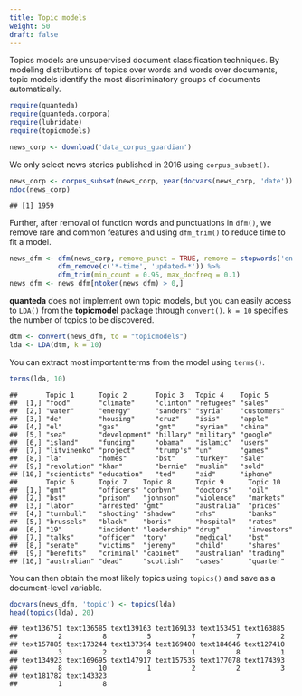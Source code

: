 ```yaml
---
title: Topic models
weight: 50
draft: false
---
```


Topics models are unsupervised document classification techniques. By modeling distributions of topics over words and words over documents, topic models identify the most discriminatory groups of documents automatically. 


```r
require(quanteda)
require(quanteda.corpora)
require(lubridate)
require(topicmodels)
```


```r
news_corp <- download('data_corpus_guardian')
```



We only select news stories published in 2016 using `corpus_subset()`. 


```r
news_corp <- corpus_subset(news_corp, year(docvars(news_corp, 'date')) >= 2016)
ndoc(news_corp)
```

```
## [1] 1959
```

Further, after removal of function words and punctuations in `dfm()`, we remove rare and common features and using `dfm_trim()` to reduce time to fit a model.


```r
news_dfm <- dfm(news_corp, remove_punct = TRUE, remove = stopwords('en')) %>% 
            dfm_remove(c('*-time', 'updated-*')) %>% 
            dfm_trim(min_count = 0.95, max_docfreq = 0.1)
news_dfm <- news_dfm[ntoken(news_dfm) > 0,]
```

**quanteda** does not implement own topic models, but you can easily access to `LDA()` from the **topicmodel** package through `convert()`. `k = 10` specifies the number of topics to be discovered.  


```r
dtm <- convert(news_dfm, to = "topicmodels")
lda <- LDA(dtm, k = 10)
```

You can extract most important terms from the model using `terms()`.


```r
terms(lda, 10)
```

```
##       Topic 1      Topic 2       Topic 3   Topic 4    Topic 5    
##  [1,] "food"       "climate"     "clinton" "refugees" "sales"    
##  [2,] "water"      "energy"      "sanders" "syria"    "customers"
##  [3,] "de"         "housing"     "cruz"    "isis"     "apple"    
##  [4,] "el"         "gas"         "gmt"     "syrian"   "china"    
##  [5,] "sea"        "development" "hillary" "military" "google"   
##  [6,] "island"     "funding"     "obama"   "islamic"  "users"    
##  [7,] "litvinenko" "project"     "trump's" "un"       "games"    
##  [8,] "la"         "homes"       "bst"     "turkey"   "sale"     
##  [9,] "revolution" "khan"        "bernie"  "muslim"   "sold"     
## [10,] "scientists" "education"   "ted"     "aid"      "iphone"   
##       Topic 6      Topic 7    Topic 8      Topic 9      Topic 10   
##  [1,] "gmt"        "officers" "corbyn"     "doctors"    "oil"      
##  [2,] "bst"        "prison"   "johnson"    "violence"   "markets"  
##  [3,] "labor"      "arrested" "gmt"        "australia"  "prices"   
##  [4,] "turnbull"   "shooting" "shadow"     "nhs"        "banks"    
##  [5,] "brussels"   "black"    "boris"      "hospital"   "rates"    
##  [6,] "19"         "incident" "leadership" "drug"       "investors"
##  [7,] "talks"      "officer"  "tory"       "medical"    "bst"      
##  [8,] "senate"     "victims"  "jeremy"     "child"      "shares"   
##  [9,] "benefits"   "criminal" "cabinet"    "australian" "trading"  
## [10,] "australian" "dead"     "scottish"   "cases"      "quarter"
```

You can then obtain the most likely topics using `topics()` and save as a document-level variable.


```r
docvars(news_dfm, 'topic') <- topics(lda)
head(topics(lda), 20)
```

```
## text136751 text136585 text139163 text169133 text153451 text163885 
##          2          8          5          7          7          2 
## text157885 text173244 text137394 text169408 text184646 text127410 
##          3          2          8          1          8          1 
## text134923 text169695 text147917 text157535 text177078 text174393 
##          8         10          1          2          2          3 
## text181782 text143323 
##          1          8
```

